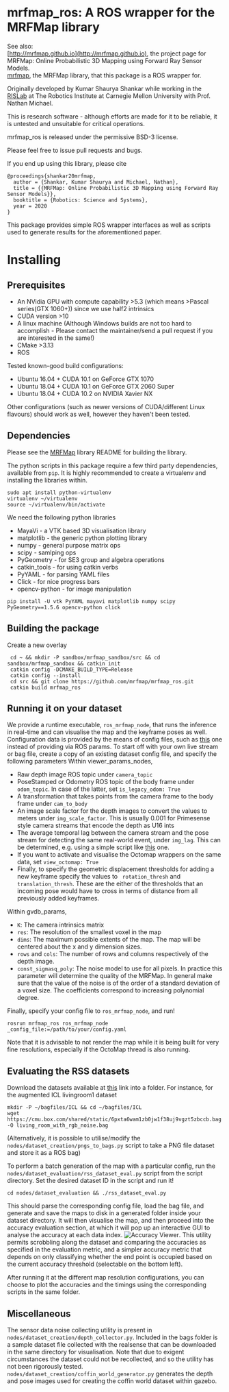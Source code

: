 # mrfmap_ros: A ROS wrapper for the MRFMap library

See also: \
[http://mrfmap.github.io](http://mrfmap.github.io), the project page for MRFMap: Online Probabilistic 3D Mapping using Forward Ray Sensor Models. \
[mrfmap](https://github.com/mrfmap/mrfmap), the MRFMap library, that this package is a ROS wrapper for.


Originally developed by Kumar Shaurya Shankar while working in the [RISLab](https://www.rislab.org/) at The Robotics Institute at Carnegie Mellon University with Prof. Nathan Michael.

This is research software - although efforts are made for it to be reliable, it is untested and unsuitable for critical operations.

mrfmap_ros is released under the permissive BSD-3 license. 

Please feel free to issue pull requests and bugs.

If you end up using this library, please cite
```
@proceedings{shankar20mrfmap,
  author = {Shankar, Kumar Shaurya and Michael, Nathan},
  title = {{MRFMap: Online Probabilistic 3D Mapping using Forward Ray Sensor Models}},
  booktitle = {Robotics: Science and Systems},
  year = 2020
}
```
This package provides simple ROS wrapper interfaces as well as scripts used to generate results for the aforementioned paper.

# Installing

## Prerequisites
* An NVidia GPU with compute capability >5.3 (which means >Pascal series(GTX 1060+)) since we use half2 intrinsics
* CUDA version >10
* A linux machine (Although Windows builds are not too hard to accomplish - Please contact the maintainer/send a pull request if you are interested in the same!)
* CMake >3.13
* ROS

Tested known-good build configurations:
* Ubuntu 16.04 + CUDA 10.1 on GeForce GTX 1070
* Ubuntu 18.04 + CUDA 10.1 on GeForce GTX 2060 Super
* Ubuntu 18.04 + CUDA 10.2 on NVIDIA Xavier NX

Other configurations (such as newer versions of CUDA/different Linux flavours) should work as well, however they haven't been tested.

## Dependencies
Please see the [MRFMap](https://github.com/mrfmap/mrfmap) library README for building the library.

The python scripts in this package require a few third party dependencies, available from ```pip```. It is highly recommended to create a virtualenv and installing the libraries within.

```
sudo apt install python-virtualenv
virtualenv ~/virtualenv
source ~/virtualenv/bin/activate
```
We need the following python libraries
* MayaVi - a VTK based 3D visualisation library
* matplotlib - the generic python plotting library
* numpy - general purpose matrix ops
* scipy - samlping ops
* PyGeometry - for SE3 group and algebra operations
* catkin_tools - for using catkin verbs
* PyYAML - for parsing YAML files
* Click - for nice progress bars
* opencv-python - for image manipulation

```pip install -U vtk PyYAML mayavi matplotlib numpy scipy PyGeometry==1.5.6 opencv-python click```

## Building the package
Create a new overlay

```
 cd ~ && mkdir -P sandbox/mrfmap_sandbox/src && cd sandbox/mrfmap_sandbox && catkin init
 catkin config -DCMAKE_BUILD_TYPE=Release 
 catkin config --install
 cd src && git clone https://github.com/mrfmap/mrfmap_ros.git
 catkin build mrfmap_ros
 ```
 ## Running it on your dataset
We provide a runtime executable, ```ros_mrfmap_node```, that runs the inference in real-time and can visualise the map and the keyframe poses as well. Configuration data is provided by the means of config files, such as [this](config/coffin_world_640,yml) one instead of providing via ROS params. To start off with your own live stream or bag file, create a copy of an existing dataset config file, and specify the following parameters
Within viewer_params_nodes,
* Raw depth image ROS topic under ```camera_topic```
* PoseStamped or Odometry ROS topic of the body frame under ```odom_topic```. In case of the latter, set ```is_legacy_odom: True```
* A transformation that takes points from the camera frame to the body frame under ```cam_to_body```
* An image scale factor for the depth images to convert the values to meters under ```img_scale_factor```. This is usually 0.001 for Primesense style camera streams that encode the depth as U16 ints
* The average temporal lag between the camera stream and the pose stream for detecting the same real-world event, under ```img_lag```. This can be determined, e.g. using a simple script like [this](https://github.com/rislab/extrinsics_calibrator/blob/master/nodes/odom_camera_latency_detector.py) one.
* If you want to activate and visualise the Octomap wrappers on the same data, set ```view_octomap: True```
* Finally, to specify the geometric displacement thresholds for adding a new keyframe specify the values to ``` rotation_thresh``` and ```translation_thresh```. These are the either of the thresholds that an incoming pose would have to cross in terms of distance from all previously added keyframes.

Within gvdb_params,
* ```K```: The camera intrinsics matrix
* ```res```: The resolution of the smallest voxel in the map
* ```dims```: The maximum possible extents of the map. The map will be centered about the x and y dimension sizes.
* ```rows``` and ```cols```: The number of rows and columns respectively of the depth image.
* ```const_sigmasq_poly```: The noise model to use for all pixels. In practice this parameter will determine the quality of the MRFMap. In general make sure that the value of the noise is of the order of a standard deviation of a voxel size. The coefficients correspond to increasing polynomial degree.

Finally, specify your config file to ```ros_mrfmap_node```, and run!
```
rosrun mrfmap_ros ros_mrfmap_node _config_file:=/path/to/your/config.yaml
```

 Note that it is advisable to not render the map while it is being built for very fine resolutions, especially if the OctoMap thread is also running.

 ## Evaluating the RSS datasets
 
 Download the datasets available at [this](https://cmu.box.com/s/04dfdcleaj7zmdpr1i15p3ebj5ulcyox) link into a folder. For instance, for the augmented ICL livingroom1 dataset
 ```
 mkdir -P ~/bagfiles/ICL && cd ~/bagfiles/ICL
 wget https://cmu.box.com/shared/static/6pxta6wam1zb0jw1f38uj9vgzt5zbccb.bag -O living_room_with_rgb_noise.bag
 ```
(Alternatively, it is possible to utilise/modify the ```nodes/dataset_creation/pngs_to_bags.py``` script to take a PNG file dataset and store it as a ROS bag)

To perform a batch generation of the map with a particular config, run the ```nodes/dataset_evaluation/rss_dataset_eval.py``` script from the script directory. Set the desired dataset ID in the script and run it!
```
cd nodes/dataset_evaluation && ./rss_dataset_eval.py
```
This should parse the corresponding config file, load the bag file, and generate and save the maps to disk in a generated folder inside your dataset directory. It will then visualise the map, and then proceed into the accuracy evaluation section, at which it will pop up an interactive GUI to analyse the accuracy at each data index. 
![Accuracy Viewer](https://mrfmap.github.io/figs/accuracy_viewer.png). This utility permits scrobbling along the dataset and comparing the accuracies as specified in the evaluation metric, and a simpler accuracy metric that depends on only classifying whether the end point is occupied based on the current accuracy threshold (selectable on the bottom left).

After running it at the different map resolution configurations, you can choose to plot the accuracies and the timings using the corresponding scripts in the same folder.


## Miscellaneous
The sensor data noise collecting utility is present in ```nodes/dataset_creation/depth_collector.py```. Included in the bags folder is a sample dataset file collected with the realsense that can be downloaded in the same directory for visualisation. Note that due to exigent circumstances the dataset could not be recollected, and so the utility has not been rigorously tested. ```nodes/dataset_creation/coffin_world_generator.py``` generates the depth and pose images used for creating the coffin world dataset within gazebo.
